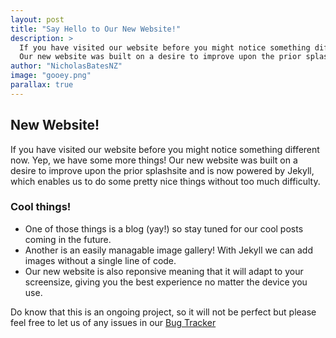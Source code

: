 ```yaml
---
layout: post
title: "Say Hello to Our New Website!"
description: >
  If you have visited our website before you might notice something different now. Yep, we have some more things!
  Our new website was built on a desire to improve upon the prior splashsite.
author: "NicholasBatesNZ"
image: "gooey.png"
parallax: true
---
```


## New Website!

If you have visited our website before you might notice something different now. Yep, we have some more things!
Our new website was built on a desire to improve upon the prior splashsite and is now powered by Jekyll, which enables us to do some pretty nice things without too much difficulty.

### Cool things!
 - One of those things is a blog (yay!) so stay tuned for our cool posts coming in the future.
 - Another is an easily managable image gallery! With Jekyll we can add images without a single line of code.
 - Our new website is also reponsive meaning that it will adapt to your screensize, giving you the best experience no matter the device you use.

Do know that this is an ongoing project, so it will not be perfect but please feel free to let us of any issues in our [Bug Tracker](https://github.com/DestinationSol/DestinationSol.github.io/issues)